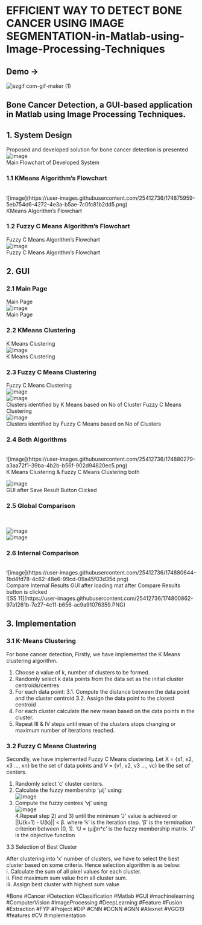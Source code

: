 # EFFICIENT WAY TO DETECT BONE CANCER USING IMAGE SEGMENTATION-in-Matlab-using-Image-Processing-Techniques


## Demo ->

![ezgif com-gif-maker (1)](https://user-images.githubusercontent.com/25412736/183263897-fb624ff8-806b-4ef3-b2d6-8db269e0e550.gif)


## Bone Cancer Detection, a GUI-based application in Matlab using Image Processing Techniques.

## 1. System Design
Proposed and developed solution for bone cancer detection is presented
<br>
![image](https://user-images.githubusercontent.com/25412736/174875848-a8824242-b0a0-41c5-a594-f8df4a73aabc.png)
<br> Main Flowchart of Developed System

### 1.1 KMeans Algorithm’s Flowchart
<br>
![image](https://user-images.githubusercontent.com/25412736/174875959-5eb754d6-4272-4e3a-b5ae-7c0fc81b2dd5.png)
<br> KMeans Algorithm’s Flowchart

### 1.2 Fuzzy C Means Algorithm’s Flowchart
Fuzzy C Means Algorithm’s Flowchart
<br>
![image](https://user-images.githubusercontent.com/25412736/174876469-69b584b2-bf50-4073-8c84-f94ebb1571b5.png)
<br>Fuzzy C Means Algorithm’s Flowchart

## 2. GUI
###  2.1 Main Page
Main Page
<br>
![image](https://user-images.githubusercontent.com/25412736/174879616-783771c4-759f-4c5a-b54d-1a9375d3c76e.png)
<br> Main Page

### 2.2 KMeans Clustering
K Means Clustering
<br>
![image](https://user-images.githubusercontent.com/25412736/174879870-4b523417-6eb1-49f1-8ea9-649befd53956.png)
<br>
K Means Clustering

### 2.3 Fuzzy C Means Clustering
Fuzzy C Means Clustering
<br>
![image](https://user-images.githubusercontent.com/25412736/174880004-0a376e06-34ac-4dc1-a8c4-e0c4f5bb8d18.png)
<br>
![image](https://user-images.githubusercontent.com/25412736/174880119-913d8783-ed47-4211-8a8d-36ff186c7766.png)
<br>
Clusters identified by K Means based on No of Cluster
Fuzzy C Means Clustering
<br>
![image](https://user-images.githubusercontent.com/25412736/174880060-662cfe00-7944-43f8-ac47-ef76dbb5c3a0.png)
<br> Clusters identified by Fuzzy C Means based on No of Clusters

### 2.4 Both Algorithms


<br>
![image](https://user-images.githubusercontent.com/25412736/174880279-a3aa72f1-39ba-4b2b-b56f-902d94820ec5.png)
<br>
K Means Clustering & Fuzzy C Means Clustering both
<br>

![image](https://user-images.githubusercontent.com/25412736/174880321-d5b141f9-988a-4459-9c71-aa2a45c412bc.png)
<br>
GUI after Save Result Button Clicked
<br>

### 2.5 Global Comparison

<br>

![image](https://user-images.githubusercontent.com/25412736/174880467-fee73cec-a9af-49f7-a7b9-b913a588e831.png)
<br>
![image](https://user-images.githubusercontent.com/25412736/174880568-e4aa1162-87a4-4deb-b466-61f0c5c6c9ba.png)
<br>

### 2.6 Internal Comparison

<br>
![image](https://user-images.githubusercontent.com/25412736/174880644-1bd4fd78-4c62-48e6-99cd-09a45f03d35d.png)
<br>
Compare Internal Results GUI after loading mat after Compare Results button is clicked
<br>
![SS 11](https://user-images.githubusercontent.com/25412736/174800862-97a1261b-7e27-4c11-b656-ac9a91076359.PNG)
<br>

## 3.	Implementation

### 3.1 K-Means Clustering
For bone cancer detection, Firstly, we have implemented the K Means clustering algorithm.
1. Choose a value of k, number of clusters to be formed.
2. Randomly select k data points from the data set as the initial cluster centroids/centres
3. For each data point:
  3.1. Compute the distance between the data point and the cluster centroid
  3.2. Assign the data point to the closest centroid
4. For each cluster calculate the new mean based on the data points in the cluster.
5. Repeat III & IV steps until mean of the clusters stops changing or maximum number of iterations reached.

### 3.2 Fuzzy C Means Clustering
Secondly, we have implemented Fuzzy C Means clustering.
 Let X = {x1, x2, x3 ..., xn} be the set of data points and V = {v1, v2, v3 ..., vc} be the set of centers.
1. Randomly select ‘c’ cluster centers.
2. Calculate the fuzzy membership 'µij' using:
	<br>
	![image](https://user-images.githubusercontent.com/25412736/174881871-41b9d6ec-f92a-496b-900d-5dc81ad2d482.png)
	<br>	
3. Compute the fuzzy centres 'vj' using
	<br>
![image](https://user-images.githubusercontent.com/25412736/174881973-47d5e38b-2ead-48f7-9cb5-4588c8dd3c88.png)
	<br>
4.Repeat step 2) and 3) until the minimum 'J' value is achieved or ||U(k+1) - U(k)|| < β. 
where
	‘k’ is the iteration step. 
	‘β’ is the termination criterion between [0, 1].
	‘U = (µij)n*c’ is the fuzzy membership matrix.
	‘J’ is the objective function
	
3.3 Selection of Best Cluster

After clustering into ‘x’ number of clusters, we have to select the best cluster based on some criteria. Hence selection algorithm is as below: <br>
i.	Calculate the sum of all pixel values for each cluster. <br>
ii.	Find maximum sum value from all cluster sum. <br>
iii.	Assign best cluster with highest sum value <br>


#Bone #Cancer #Detection #Classification #Matlab #GUI #machinelearning #ComputerVision #ImageProcessing #DeepLearning #Feature #Fusion #Extraction #FYP #Project
#DIP #CNN #DCNN #GNN #Alexnet #VGG19 #features #CV #implementation
